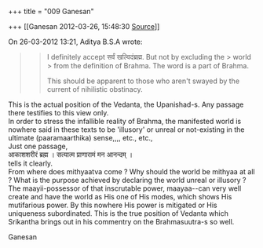 +++
title = "009 Ganesan"

+++
[[Ganesan	2012-03-26, 15:48:30 [Source](https://groups.google.com/g/bvparishat/c/aCAGsz-TkeI)]]



On 26-03-2012 13:21, Aditya B.S.A wrote:

> 
> > I definitely accept सर्वं खल्विदंब्रह्म. But not by excluding the > world >
> from the definition of Brahma. The word is a part of Brahma.
> > 
> > This should be apparent to those who aren't swayed by the
> > current of nihilistic obstinacy.
> >   

This is the actual position of the Vedanta, the Upanishad-s. Any passage there testifies to this view only.  
In order to stress the infallible reality of Brahma, the manifested world is nowhere said in these texts to be 'illusory' or unreal or not-existing in the ultimate (paaramaarthika) sense,,,, etc., etc.,  
Just one passage,  
आकाशशरीरं ब्रह्म । सत्यात्म प्राणारामं मन आनन्दम् ।  
tells it clearly.  
From where does mithyaatva come ? Why should the world be mithyaa at all ? What is the purpose achieved by declaring the world unreal or illusory ? The maayii-possessor of that inscrutable power, maayaa--can very well create and have the world as His one of His modes, which shows His mutifarious power. By this nowhere His power is mitigated or His uniqueness subordinated. This is the true position of Vedanta which Srikantha brings out in his commentry on the Brahmasuutra-s so well.  
  
Ganesan  

``` ```

